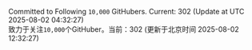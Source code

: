 Committed to Following `10,000` GitHubers. Current: <!-- FOLLOWING_COUNT -->302<!-- FOLLOWING_COUNT --> (Update at UTC <!-- LAST_UPDATED -->2025-08-02 04:32:27<!-- LAST_UPDATED -->)<br>
致力于关注`10,000`个GitHuber。当前：<!-- FOLLOWING_COUNT -->302<!-- FOLLOWING_COUNT --> (更新于北京时间 <!-- LAST_UPDATED_CST -->2025-08-02 12:32:27<!-- LAST_UPDATED_CST -->)
